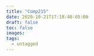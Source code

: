 ```yaml
---
title: "Comp215"
date: 2020-10-21T17:18:48-05:00
draft: false
toc: false
images:
tags:
  - untagged
---
```

